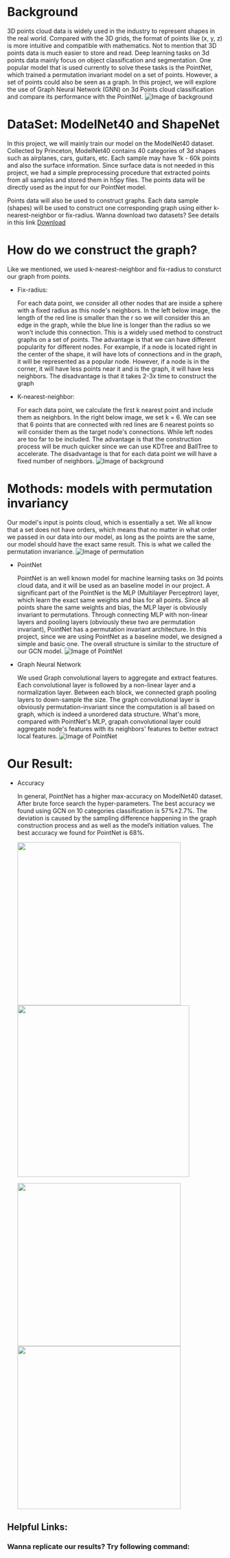 # Background
3D points cloud data is widely used in the industry to represent shapes in the real world. Compared with the 3D grids, the format of points like (x, y, z) is more intuitive and compatible with mathematics. Not to mention that 3D points data is much easier to store and read. Deep learning tasks on 3d points data mainly focus on object classification and segmentation. One popular model that is used currently to solve these tasks is the PointNet, which trained a permutation invariant model on a set of points. However, a set of points could also be seen as a graph. In this project, we will explore the use of Graph Neural Network (GNN) on 3d Points cloud classification and compare its performance with the PointNet. 
![Image of background](https://raw.githubusercontent.com/ctwayen/Graph-Neural-Network-on-3D-Points/main/images/background.PNG)

# DataSet: ModelNet40 and ShapeNet
In this project, we will mainly train our model on the ModelNet40 dataset. Collected by Princeton, ModelNet40 contains 40 categories of 3d shapes such as airplanes, cars, guitars, etc. Each sample may have 1k - 60k points and also the surface information. Since surface data is not needed in this project, we had a simple preprocessing procedure that extracted points from all samples and stored them in h5py files. The points data will be directly used as the input for our PointNet model. 
 
Points data will also be used to construct graphs. Each data sample (shapes) will be used to construct one corresponding graph using either k-nearest-neighbor or fix-radius. Wanna download two datasets? See details in this link
 [Download](https://ctwayen.github.io/Graph-Neural-Network-on-3D-Points/dataset/)


# How do we construct the graph?
Like we mentioned, we used k-nearest-neighbor and fix-radius to consturct our graph from points.

* Fix-radius:

     For each data point, we consider all other nodes that are inside a sphere with a fixed radius as this node's neighbors. In the left below image, the length of the red line is smaller than the r so we will consider this an edge in the graph, while the blue line is longer than the radius so we won't include this connection. This is a widely used method to construct graphs on a set of points. The advantage is that we can have different popularity for different nodes. For example, if a node is located right in the center of the shape, it will have lots of connections and in the graph, it will be represented as a popular node. However, if a node is in the corner, it will have less points near it and is the graph, it will have less neighbors. The disadvantage is that it takes 2-3x time to construct the graph

* K-nearest-neighbor:

    For each data point, we calculate the first k nearest point and include them as neighbors. In the right below image, we set k = 6. We can see that 6 points that are connected with red lines are 6 nearest points so will consider them as the target node's connections. While left nodes are too far to be included. The advantage is that the construction process will be much quicker since we can use KDTree and BallTree to accelerate. The disadvantage is that for each data point we will have a fixed number of neighbors.
![Image of background](https://raw.githubusercontent.com/ctwayen/Graph-Neural-Network-on-3D-Points/main/images/dataset.PNG)

# Mothods: models with permutation invariancy

Our model's input is points cloud, which is essentially a set. We all know that a set does not have orders, which means that no matter in what order we passed in our data into our model, as long as the points are the same, our model should have the exact same result. This is what we called the permutation invariance. 
![Image of permutation](https://raw.githubusercontent.com/ctwayen/Graph-Neural-Network-on-3D-Points/main/images/permutation.jpg
)

* PointNet

    PointNet is an well known model for machine learning tasks on 3d points cloud data, and it will be used as an baseline model in our project. A significant part of the PointNet is the MLP (Multilayer Perceptron) layer, which learn the exact same weights and bias for all points. Since all points share the same weights and bias, the MLP layer is obviously invariant to permutations. Through connecting MLP with non-linear layers and pooling layers (obviously these two are permutation invariant), PointNet has a permutation invariant architecture. In this project, since we are using PointNet as a baseline model, we designed a simple and basic one. The overall structure is similar to the structure of our GCN model. 
    ![Image of PointNet](https://raw.githubusercontent.com/ctwayen/Graph-Neural-Network-on-3D-Points/main/images/PointNet.jpg) 
    


* Graph Neural Network

    We used Graph convolutional layers to aggregate and extract features. Each convolutional layer is followed by a non-linear layer and a normalization layer. Between each block, we connected graph pooling layers to down-sample the size. The graph convolutional layer is obviously permutation-invariant since the computation is all based on graph, which is indeed a unordered data structure. What's more, compared with PointNet's MLP, grapah convolutional layer could aggregate node's features with its neighbors' features to better extract local features. 
    ![Image of PointNet](https://raw.githubusercontent.com/ctwayen/Graph-Neural-Network-on-3D-Points/main/images/GCN.jpg)

# Our Result:

* Accuracy

    In general, PointNet has a higher max-accuracy on ModelNet40 dataset. After brute force search the hyper-parameters. The best accuracy we found using GCN on 10 categories classification is 57%±2.7%. The deviation is caused by the sampling difference happening in the graph construction process and as well as the model’s initiation values. The best accuracy we found for PointNet is 68%. 
    <p float="left">
        <img src="https://raw.githubusercontent.com/ctwayen/Graph-Neural-Network-on-3D-Points/main/images/best_gcn.png" width="380" height="380"/>
        <img src="https://raw.githubusercontent.com/ctwayen/Graph-Neural-Network-on-3D-Points/main/images/best_pointnet.PNG" width="400" height="400"/>
    </p>
    
    <p float="left">
        <img src="https://raw.githubusercontent.com/ctwayen/Graph-Neural-Network-on-3D-Points/main/images/points.gif" width="380" height="380"/>
        <img src="https://raw.githubusercontent.com/ctwayen/Graph-Neural-Network-on-3D-Points/main/images/graph.gif" width="380" height="380"/>
    </p>

## Helpful Links:

### Wanna replicate our results? Try following command: